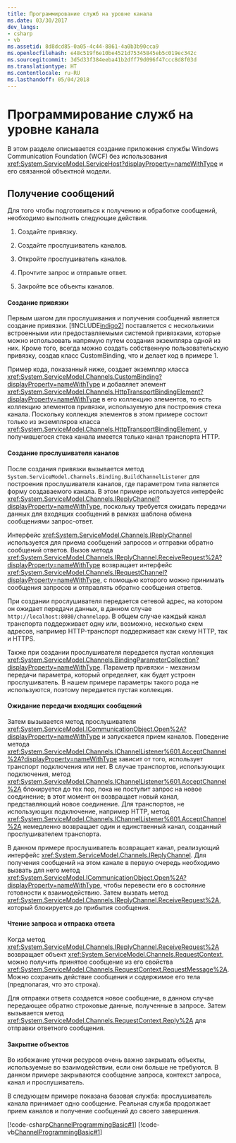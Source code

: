 ```yaml
---
title: Программирование служб на уровне канала
ms.date: 03/30/2017
dev_langs:
- csharp
- vb
ms.assetid: 8d8dcd85-0a05-4c44-8861-4a0b3b90cca9
ms.openlocfilehash: e48c519f6e10be4521d75345845eb5c019ec342c
ms.sourcegitcommit: 3d5d33f384eeba41b2dff79d096f47ccc8d8f03d
ms.translationtype: HT
ms.contentlocale: ru-RU
ms.lasthandoff: 05/04/2018
---
```

# <a name="service-channel-level-programming"></a>Программирование служб на уровне канала
В этом разделе описывается создание приложения службы Windows Communication Foundation (WCF) без использования <xref:System.ServiceModel.ServiceHost?displayProperty=nameWithType> и его связанной объектной модели.  
  
## <a name="receiving-messages"></a>Получение сообщений  
 Для того чтобы подготовиться к получению и обработке сообщений, необходимо выполнить следующие действия.  
  
1.  Создайте привязку.  
  
2.  Создайте прослушиватель каналов.  
  
3.  Откройте прослушиватель каналов.  
  
4.  Прочтите запрос и отправьте ответ.  
  
5.  Закройте все объекты каналов.  
  
#### <a name="creating-a-binding"></a>Создание привязки  
 Первым шагом для прослушивания и получения сообщений является создание привязки. [!INCLUDE[indigo2](../../../../includes/indigo2-md.md)] поставляется с несколькими встроенными или предоставляемыми системой привязками, которые можно использовать напрямую путем создания экземпляра одной из них. Кроме того, всегда можно создать собственную пользовательскую привязку, создав класс CustomBinding, что и делает код в примере 1.  
  
 Пример кода, показанный ниже, создает экземпляр класса <xref:System.ServiceModel.Channels.CustomBinding?displayProperty=nameWithType> и добавляет элемент <xref:System.ServiceModel.Channels.HttpTransportBindingElement?displayProperty=nameWithType> в его коллекцию элементов, то есть коллекцию элементов привязки, используемую для построения стека канала. Поскольку коллекция элементов в этом примере состоит только из экземпляров класса <xref:System.ServiceModel.Channels.HttpTransportBindingElement>, у получившегося стека канала имеется только канал транспорта HTTP.  
  
#### <a name="building-a-channellistener"></a>Создание прослушивателя каналов  
 После создания привязки вызывается метод <!--zz<xref:System.ServiceModel.Channels.Binding.BuildChannelListener%601%2A?displayProperty=nameWithType>--> `System.ServiceModel.Channels.Binding.BuildChannelListener` для построения прослушивателя каналов, где параметром типа является форму создаваемого канала. В этом примере используется интерфейс <xref:System.ServiceModel.Channels.IReplyChannel?displayProperty=nameWithType>, поскольку требуется ожидать передачи данных для входящих сообщений в рамках шаблона обмена сообщениями запрос-ответ.  
  
 Интерфейс <xref:System.ServiceModel.Channels.IReplyChannel> используется для приема сообщений запросов и отправки обратно сообщений ответов. Вызов метода <xref:System.ServiceModel.Channels.IReplyChannel.ReceiveRequest%2A?displayProperty=nameWithType> возвращает интерфейс <xref:System.ServiceModel.Channels.IRequestChannel?displayProperty=nameWithType>, с помощью которого можно принимать сообщения запросов и отправлять обратно сообщения ответов.  
  
 При создании прослушивателя передается сетевой адрес, на котором он ожидает передачи данных, в данном случае `http://localhost:8080/channelapp`. В общем случае каждый канал транспорта поддерживает одну или, возможно, несколько схем адресов, например HTTP-транспорт поддерживает как схему HTTP, так и HTTPS.  
  
 Также при создании прослушивателя передается пустая коллекция <xref:System.ServiceModel.Channels.BindingParameterCollection?displayProperty=nameWithType>. Параметр привязки - механизм передачи параметра, который определяет, как будет устроен прослушиватель. В нашем примере параметры такого рода не используются, поэтому передается пустая коллекция.  
  
#### <a name="listening-for-incoming-messages"></a>Ожидание передачи входящих сообщений  
 Затем вызывается метод прослушивателя <xref:System.ServiceModel.ICommunicationObject.Open%2A?displayProperty=nameWithType> и запускается прием каналов. Поведение метода <xref:System.ServiceModel.Channels.IChannelListener%601.AcceptChannel%2A?displayProperty=nameWithType> зависит от того, использует транспорт подключения или нет. В случае транспортов, использующих подключения, метод <xref:System.ServiceModel.Channels.IChannelListener%601.AcceptChannel%2A> блокируется до тех пор, пока не поступит запрос на новое соединение; в этот момент он возвращает новый канал, представляющий новое соединение. Для транспортов, не использующих подключение, например HTTP, метод <xref:System.ServiceModel.Channels.IChannelListener%601.AcceptChannel%2A> немедленно возвращает один и единственный канал, созданный прослушивателем транспорта.  
  
 В данном примере прослушиватель возвращает канал, реализующий интерфейс <xref:System.ServiceModel.Channels.IReplyChannel>. Для получения сообщений на этом канале в первую очередь необходимо вызвать для него метод <xref:System.ServiceModel.ICommunicationObject.Open%2A?displayProperty=nameWithType>, чтобы перевести его в состояние готовности к взаимодействию. Затем вызвать метод <xref:System.ServiceModel.Channels.IReplyChannel.ReceiveRequest%2A>, который блокируется до прибытия сообщения.  
  
#### <a name="reading-the-request-and-sending-a-reply"></a>Чтение запроса и отправка ответа  
 Когда метод <xref:System.ServiceModel.Channels.IReplyChannel.ReceiveRequest%2A> возвращает объект <xref:System.ServiceModel.Channels.RequestContext>, можно получить принятое сообщение из его свойства <xref:System.ServiceModel.Channels.RequestContext.RequestMessage%2A>. Можно сохранить действие сообщения и содержимое его тела (предполагая, что это строка).  
  
 Для отправки ответа создается новое сообщение, в данном случае передающее обратно строковые данные, полученные в запросе. Затем вызывается метод <xref:System.ServiceModel.Channels.RequestContext.Reply%2A> для отправки ответного сообщения.  
  
#### <a name="closing-objects"></a>Закрытие объектов  
 Во избежание утечки ресурсов очень важно закрывать объекты, используемые во взаимодействии, если они больше не требуются. В данном примере закрываются сообщение запроса, контекст запроса, канал и прослушиватель.  
  
 В следующем примере показана базовая служба: прослушиватель канала принимает одно сообщение. Реальная служба продолжает прием каналов и получение сообщений до своего завершения.  
  
 [!code-csharp[ChannelProgrammingBasic#1](../../../../samples/snippets/csharp/VS_Snippets_CFX/channelprogrammingbasic/cs/serviceprogram.cs#1)]
 [!code-vb[ChannelProgrammingBasic#1](../../../../samples/snippets/visualbasic/VS_Snippets_CFX/channelprogrammingbasic/vb/serviceprogram.vb#1)]
